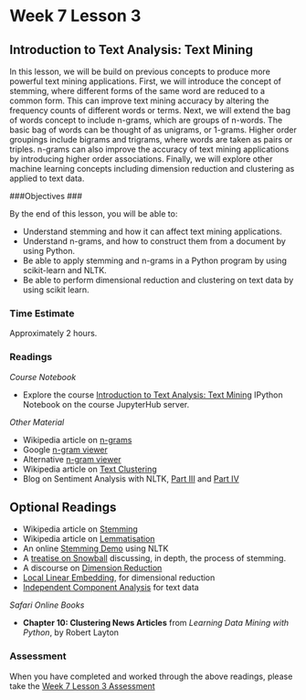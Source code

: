 # Week 7 Lesson 3 #
## Introduction to Text Analysis: Text Mining ##

In this lesson, we will be build on previous concepts to produce more
powerful text mining applications. First, we will introduce the concept
of stemming, where different forms of the same word are reduced to a
common form. This can improve text mining accuracy by altering the
frequency counts of different words or terms. Next, we will extend the
bag of words concept to include n-grams, which are groups of n-words.
The basic bag of words can be thought of as unigrams, or 1-grams. Higher
order groupings include bigrams and trigrams, where words are taken
as pairs or triples. n-grams can also improve the accuracy of text
mining applications by introducing higher order associations. Finally,
we will explore other machine learning concepts including dimension
reduction and clustering as applied to text data.
 
###Objectives ###

By the end of this lesson, you will be able to:

- Understand stemming and how it can affect text mining applications.
- Understand n-grams, and how to construct them from a document by using Python. 
- Be able to apply stemming and n-grams in a Python program by using scikit-learn and NLTK.
- Be able to perform dimensional reduction and clustering on text data by using scikit learn.

### Time Estimate ###

Approximately 2 hours.

### Readings ####

_Course Notebook_

- Explore the course [Introduction to Text Analysis: Text Mining][l2nb]
IPython Notebook on the course JupyterHub server.

_Other Material_

- Wikipedia article on [n-grams][wng]
- Google [n-gram viewer][gnv]
- Alternative [n-gram viewer][anv]
- Wikipedia article on [Text Clustering][wtc]
- Blog on Sentiment Analysis with NLTK, [Part III][bsa3] and [Part IV][bsa4]

## Optional Readings ##

- Wikipedia article on [Stemming][wst]
- Wikipedia article on [Lemmatisation][wl]
- An online [Stemming Demo][std] using NLTK
- A [treatise on Snowball][tsb] discussing, in depth, the process of stemming.
- A discourse on [Dimension Reduction][msdr]
- [Local Linear Embedding][lle], for dimensional reduction
- [Independent Component Analysis][ica] for text data

_Safari Online Books_

- **Chapter 10: Clustering News Articles** from _Learning Data Mining with Python_, by Robert Layton

### Assessment ###

When you have completed and worked through the above readings, please take the [Week 7 Lesson 3 Assessment][la]

[l2nb]: notebooks/intro2ad.ipynb
[la]: https://learn.illinois.edu/mod/quiz/

[wst]: https://en.wikipedia.org/wiki/Stemming
[wl]: https://en.wikipedia.org/wiki/Lemmatisation
[wtc]: https://en.wikipedia.org/wiki/Document_clustering

[tsb]: http://snowball.tartarus.org/texts/introduction.html
[std]: http://text-processing.com/demo/stem/

[wng]: https://en.wikipedia.org/wiki/N-gram

[gnv]: https://books.google.com/ngrams
[anv]: http://xkcd.culturomics.org

[bsa3]: http://streamhacker.com/2010/05/24/text-classification-sentiment-analysis-stopwords-collocations/
[bsa4]: http://streamhacker.com/2010/05/24/text-classification-sentiment-analysis-stopwords-collocations/

[msdr]: http://research.microsoft.com/pubs/150728/FnT_dimensionReduction.pdf
[lle]: http://science.sciencemag.org/content/290/5500/2323.abstract
[ica]: http://www.cs.rutgers.edu/~mlittman/topics/dimred02/kolenda99independent.pdf